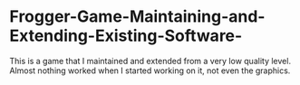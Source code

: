 # Frogger-Game-Maintaining-and-Extending-Existing-Software-
This is a game that I maintained and extended from a very low quality level. Almost nothing worked when I started working on it, not even the graphics. 
